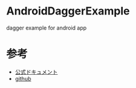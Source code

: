 AndroidDaggerExample
====================

dagger example for android app

# 参考
- [公式ドキュメント](http://google.github.io/dagger/)
- [github](https://github.com/google/dagger/tree/master/examples/android-simple)

